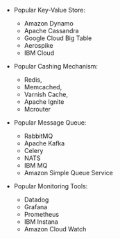 - Popular Key-Value Store:
    - Amazon Dynamo
    - Apache Cassandra
    - Google Cloud Big Table
    - Aerospike
    - IBM Cloud

- Popular Cashing Mechanism:
    - Redis,
    - Memcached,
    - Varnish Cache,
    - Apache Ignite
    - Mcrouter

- Popular Message Queue:
    - RabbitMQ
    - Apache Kafka
    - Celery
    - NATS
    - IBM MQ
    - Amazon Simple Queue Service

- Popular Monitoring Tools:
    - Datadog
    - Grafana
    - Prometheus
    - IBM Instana
    - Amazon Cloud Watch